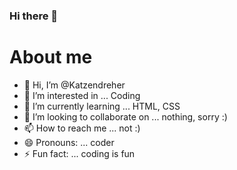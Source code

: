 ### Hi there 👋
# About me
- 👋 Hi, I’m @Katzendreher
- 👀 I’m interested in ... Coding
- 🌱 I’m currently learning ... HTML, CSS
- 💞️ I’m looking to collaborate on ... nothing, sorry :)
- 📫 How to reach me ... not :)
- 😄 Pronouns: ... coder
- ⚡ Fun fact: ... coding is fun

<!---
Katzendreher/Katzendreher is a ✨ special ✨ repository because its `README.md` (this file) appears on your GitHub profile.
You can click the Preview link to take a look at your changes.
--->
